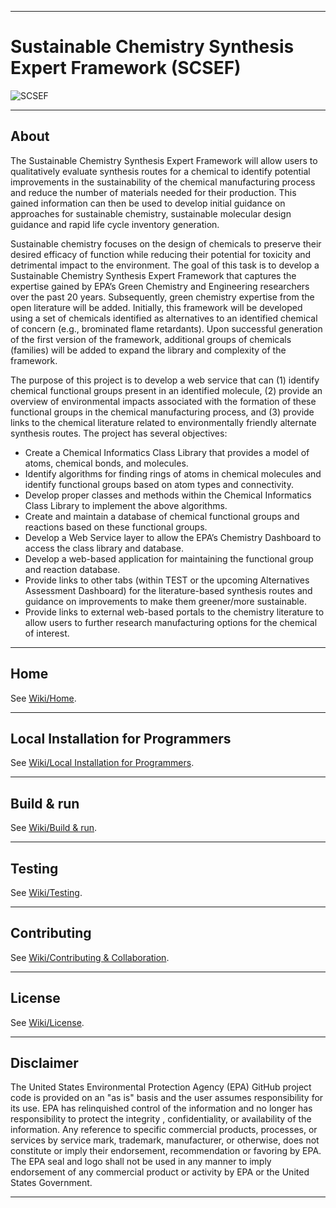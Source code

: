 ***
# Sustainable Chemistry Synthesis Expert Framework (SCSEF)
![SCSEF](https://www.epa.gov/sites/production/files/2013-06/epa_seal_verysmall_trim.gif)
***
## About
The Sustainable Chemistry Synthesis Expert Framework will allow users to qualitatively evaluate synthesis routes for a chemical to identify potential improvements in the sustainability of the chemical manufacturing process and reduce the number of materials needed for their production. This gained information can then be used to develop initial guidance on approaches for sustainable chemistry, sustainable molecular design guidance and rapid life cycle inventory generation.

Sustainable chemistry focuses on the design of chemicals to preserve their desired efficacy of function while reducing their potential for toxicity and detrimental impact to the environment. The goal of this task is to develop a Sustainable Chemistry Synthesis Expert Framework that captures the expertise gained by EPA’s Green Chemistry and Engineering researchers over the past 20 years. Subsequently, green chemistry expertise from the open literature will be added. Initially, this framework will be developed using a set of chemicals identified as alternatives to an identified chemical of concern (e.g., brominated flame retardants). Upon successful generation of the first version of the framework, additional groups of chemicals (families) will be added to expand the library and complexity of the framework.

The purpose of this project is to develop a web service that can (1) identify chemical functional groups present in an identified molecule, (2) provide an overview of environmental impacts associated with the formation of these functional groups in the chemical manufacturing process, and (3) provide links to the chemical literature related to environmentally friendly alternate synthesis routes. The project has several objectives:

*	Create a Chemical Informatics Class Library that provides a model of atoms, chemical bonds, and molecules.
*	Identify algorithms for finding rings of atoms in chemical molecules and identify functional groups based on atom types and connectivity.
*	Develop proper classes and methods within the Chemical Informatics Class Library to implement the above algorithms.
*	Create and maintain a database of chemical functional groups and reactions based on these functional groups.
*	Develop a Web Service layer to allow the EPA’s Chemistry Dashboard to access the class library and database.
*	Develop a web-based application for maintaining the functional group and reaction database.
*	Provide links to other tabs (within TEST or the upcoming Alternatives Assessment Dashboard) for the literature-based synthesis routes and guidance on improvements to make them greener/more sustainable.
*	Provide links to external web-based portals to the chemistry literature to allow users to further research manufacturing options for the chemical of interest.
***
## Home
See [Wiki/Home](https://github.com/USEPA/sustainable-chemistry-synthesis-expert-framework/wiki).
***
## Local Installation for Programmers
See [Wiki/Local Installation for Programmers](https://github.com/USEPA/sustainable-chemistry-synthesis-expert-framework/wiki/Local-Installation-for-Programmers).
***
## Build & run
See [Wiki/Build & run](https://github.com/USEPA/sustainable-chemistry-synthesis-expert-framework/wiki/Build-&-Run).
***
## Testing
See [Wiki/Testing](https://github.com/USEPA/sustainable-chemistry-synthesis-expert-framework/wiki/Testing).
***
## Contributing
See [Wiki/Contributing & Collaboration](https://github.com/USEPA/sustainable-chemistry-synthesis-expert-framework/wiki/Contributing).
***
## License
See [Wiki/License](https://github.com/USEPA/sustainable-chemistry-synthesis-expert-framework/wiki/Licensing).
***
## Disclaimer
The United States Environmental Protection Agency (EPA) GitHub project code is provided on an
"as is" basis and the user assumes responsibility for its use. EPA has relinquished control of the
information and no longer has responsibility to protect the integrity , confidentiality, or availability
of the information. Any reference to specific commercial products, processes, or services by service
mark, trademark, manufacturer, or otherwise, does not constitute or imply their endorsement,
recommendation or favoring by EPA. The EPA seal and logo shall not be used in any manner to
imply endorsement of any commercial product or activity by EPA or the United States Government.
***
